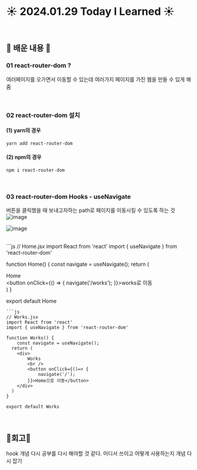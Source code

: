 # ☀️ 2024.01.29 Today I Learned ☀️
 
<br/>

## 📁 배운 내용 📁
### 01 react-router-dom ?
여러페이지를 오가면서 이동할 수 있는데 여러가지 페이지를 가진 웹을 만들 수 있게 해줌

<br/>

### 02 react-router-dom 설치
#### (1) yarn의 경우
```
yarn add react-router-dom
``` 

#### (2) npm의 경우
```
npm i react-router-dom
``` 

<br/>

### 03 react-router-dom Hooks - useNavigate
버튼을 클릭했을 때 보내고자하는 path로 페이지를 이동시킬 수 있도록 하는 것
![image](https://github.com/limhyerin/TIL/assets/70150896/695d9069-f2fb-421d-ac0d-b5e0a90a26c7)

![image](https://github.com/limhyerin/TIL/assets/70150896/8f925a07-a0f3-4719-b3e6-b0e7a61df7ca)

<br/>
```js
// Home.jsx
import React from 'react'
import { useNavigate } from 'react-router-dom'

function Home() {
    const navigate = useNavigate();
  return (
    <div>
        Home
        <br />
        <button onClick={() => {
            navigate('/works');
        }}>works로 이동</button>
    </div>
  )
}

export default Home
```
```js
// Works.jsx
import React from 'react'
import { useNavigate } from 'react-router-dom'

function Works() {
    const navigate = useNavigate();
  return (
    <div>
        Works
        <br />
        <button onClick={()=> {
            navigate('/');
        }}>Home으로 이동</button>
    </div>
  )
}

export default Works
```

<br/>

## 🧸회고🧸
hook 개념 다시 공부를 다시 해야할 것 같다. 어디서 쓰이고 어떻게 사용하는지 개념 다시 잡기
